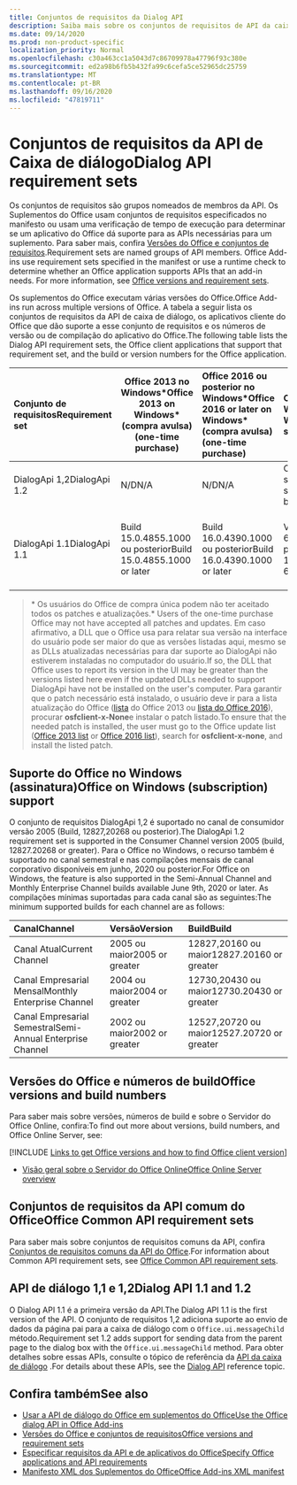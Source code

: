 ```yaml
---
title: Conjuntos de requisitos da Dialog API
description: Saiba mais sobre os conjuntos de requisitos de API da caixa de diálogo.
ms.date: 09/14/2020
ms.prod: non-product-specific
localization_priority: Normal
ms.openlocfilehash: c30a463cc1a5043d7c86709978a47796f93c380e
ms.sourcegitcommit: ed2a98b6fb5b432fa99c6cefa5ce52965dc25759
ms.translationtype: MT
ms.contentlocale: pt-BR
ms.lasthandoff: 09/16/2020
ms.locfileid: "47819711"
---
```

# <a name="dialog-api-requirement-sets"></a><span data-ttu-id="78a1d-103">Conjuntos de requisitos da API de Caixa de diálogo</span><span class="sxs-lookup"><span data-stu-id="78a1d-103">Dialog API requirement sets</span></span>

<span data-ttu-id="78a1d-p101">Os conjuntos de requisitos são grupos nomeados de membros da API. Os Suplementos do Office usam conjuntos de requisitos especificados no manifesto ou usam uma verificação de tempo de execução para determinar se um aplicativo do Office dá suporte para as APIs necessárias para um suplemento. Para saber mais, confira [Versões do Office e conjuntos de requisitos](../../develop/office-versions-and-requirement-sets.md).</span><span class="sxs-lookup"><span data-stu-id="78a1d-p101">Requirement sets are named groups of API members. Office Add-ins use requirement sets specified in the manifest or use a runtime check to determine whether an Office application supports APIs that an add-in needs. For more information, see [Office versions and requirement sets](../../develop/office-versions-and-requirement-sets.md).</span></span>

<span data-ttu-id="78a1d-107">Os suplementos do Office executam várias versões do Office.</span><span class="sxs-lookup"><span data-stu-id="78a1d-107">Office Add-ins run across multiple versions of Office.</span></span> <span data-ttu-id="78a1d-108">A tabela a seguir lista os conjuntos de requisitos da API de caixa de diálogo, os aplicativos cliente do Office que dão suporte a esse conjunto de requisitos e os números de versão ou de compilação do aplicativo do Office.</span><span class="sxs-lookup"><span data-stu-id="78a1d-108">The following table lists the Dialog API requirement sets, the Office client applications that support that requirement set, and the build or version numbers for the Office application.</span></span>

|  <span data-ttu-id="78a1d-109">Conjunto de requisitos</span><span class="sxs-lookup"><span data-stu-id="78a1d-109">Requirement set</span></span>  | <span data-ttu-id="78a1d-110">Office 2013 no Windows\*</span><span class="sxs-lookup"><span data-stu-id="78a1d-110">Office 2013 on Windows\*</span></span><br><span data-ttu-id="78a1d-111">(compra avulsa)</span><span class="sxs-lookup"><span data-stu-id="78a1d-111">(one-time purchase)</span></span> | <span data-ttu-id="78a1d-112">Office 2016 ou posterior no Windows\*</span><span class="sxs-lookup"><span data-stu-id="78a1d-112">Office 2016 or later on Windows\*</span></span><br><span data-ttu-id="78a1d-113">(compra avulsa)</span><span class="sxs-lookup"><span data-stu-id="78a1d-113">(one-time purchase)</span></span>   | <span data-ttu-id="78a1d-114">Office no Windows</span><span class="sxs-lookup"><span data-stu-id="78a1d-114">Office on Windows</span></span><br><span data-ttu-id="78a1d-115">scriçõe</span><span class="sxs-lookup"><span data-stu-id="78a1d-115">(subscription)</span></span> |  <span data-ttu-id="78a1d-116">Office no iPad</span><span class="sxs-lookup"><span data-stu-id="78a1d-116">Office on iPad</span></span><br><span data-ttu-id="78a1d-117">scriçõe</span><span class="sxs-lookup"><span data-stu-id="78a1d-117">(subscription)</span></span>  |  <span data-ttu-id="78a1d-118">Office no Mac</span><span class="sxs-lookup"><span data-stu-id="78a1d-118">Office on Mac</span></span><br><span data-ttu-id="78a1d-119">scriçõe</span><span class="sxs-lookup"><span data-stu-id="78a1d-119">(subscription)</span></span>  | <span data-ttu-id="78a1d-120">Office na Web</span><span class="sxs-lookup"><span data-stu-id="78a1d-120">Office on the web</span></span>  |  <span data-ttu-id="78a1d-121">Servidor do Office Online</span><span class="sxs-lookup"><span data-stu-id="78a1d-121">Office Online Server</span></span>  |
|:-----|-----|:-----|:-----|:-----|:-----|:-----|:-----|
| <span data-ttu-id="78a1d-122">DialogApi 1,2</span><span class="sxs-lookup"><span data-stu-id="78a1d-122">DialogApi 1.2</span></span>  | <span data-ttu-id="78a1d-123">N/D</span><span class="sxs-lookup"><span data-stu-id="78a1d-123">N/A</span></span> | <span data-ttu-id="78a1d-124">N/D</span><span class="sxs-lookup"><span data-stu-id="78a1d-124">N/A</span></span> | <span data-ttu-id="78a1d-125">Consulte suporte</span><span class="sxs-lookup"><span data-stu-id="78a1d-125">See support</span></span><br><span data-ttu-id="78a1d-126">seção abaixo</span><span class="sxs-lookup"><span data-stu-id="78a1d-126">section below</span></span> | <span data-ttu-id="78a1d-127">2,67 ou posterior</span><span class="sxs-lookup"><span data-stu-id="78a1d-127">2.67 or later</span></span> | <span data-ttu-id="78a1d-128">16,37 ou posterior</span><span class="sxs-lookup"><span data-stu-id="78a1d-128">16.37 or later</span></span> | <span data-ttu-id="78a1d-129">Junho de 2020</span><span class="sxs-lookup"><span data-stu-id="78a1d-129">June 2020</span></span> | <span data-ttu-id="78a1d-130">N/D</span><span class="sxs-lookup"><span data-stu-id="78a1d-130">N/A</span></span> |
| <span data-ttu-id="78a1d-131">DialogApi 1.1</span><span class="sxs-lookup"><span data-stu-id="78a1d-131">DialogApi 1.1</span></span>  | <span data-ttu-id="78a1d-132">Build 15.0.4855.1000 ou posterior</span><span class="sxs-lookup"><span data-stu-id="78a1d-132">Build 15.0.4855.1000 or later</span></span> | <span data-ttu-id="78a1d-133">Build 16.0.4390.1000 ou posterior</span><span class="sxs-lookup"><span data-stu-id="78a1d-133">Build 16.0.4390.1000 or later</span></span> | <span data-ttu-id="78a1d-134">Versão 1602 (build 6741.0000) ou posterior</span><span class="sxs-lookup"><span data-stu-id="78a1d-134">Version 1602 (Build 6741.0000) or later</span></span> | <span data-ttu-id="78a1d-135">1.22 ou posterior</span><span class="sxs-lookup"><span data-stu-id="78a1d-135">1.22 or later</span></span> | <span data-ttu-id="78a1d-136">15.20 ou posterior</span><span class="sxs-lookup"><span data-stu-id="78a1d-136">15.20 or later</span></span> | <span data-ttu-id="78a1d-137">Janeiro de 2017</span><span class="sxs-lookup"><span data-stu-id="78a1d-137">January 2017</span></span> | <span data-ttu-id="78a1d-138">Versão 1608 (build 7601.6800) ou posterior</span><span class="sxs-lookup"><span data-stu-id="78a1d-138">Version 1608 (Build 7601.6800) or later</span></span>|

><span data-ttu-id="78a1d-139">\* Os usuários do Office de compra única podem não ter aceitado todos os patches e atualizações.</span><span class="sxs-lookup"><span data-stu-id="78a1d-139">\* Users of the one-time purchase Office may not have accepted all patches and updates.</span></span> <span data-ttu-id="78a1d-140">Em caso afirmativo, a DLL que o Office usa para relatar sua versão na interface do usuário pode ser maior do que as versões listadas aqui, mesmo se as DLLs atualizadas necessárias para dar suporte ao DialogApi não estiverem instaladas no computador do usuário.</span><span class="sxs-lookup"><span data-stu-id="78a1d-140">If so, the DLL that Office uses to report its version in the UI may be greater than the versions listed here even if the updated DLLs needed to support DialogApi have not be installed on the user's computer.</span></span> <span data-ttu-id="78a1d-141">Para garantir que o patch necessário está instalado, o usuário deve ir para a lista atualização do Office ([lista](/officeupdates/msp-files-office-2013) do Office 2013 ou [lista do Office 2016](/officeupdates/msp-files-office-2016)), procurar **osfclient-x-None**e instalar o patch listado.</span><span class="sxs-lookup"><span data-stu-id="78a1d-141">To ensure that the needed patch is installed, the user must go to the Office update list ([Office 2013 list](/officeupdates/msp-files-office-2013) or [Office 2016 list](/officeupdates/msp-files-office-2016)), search for **osfclient-x-none**, and install the listed patch.</span></span>

## <a name="office-on-windows-subscription-support"></a><span data-ttu-id="78a1d-142">Suporte do Office no Windows (assinatura)</span><span class="sxs-lookup"><span data-stu-id="78a1d-142">Office on Windows (subscription) support</span></span>

<span data-ttu-id="78a1d-143">O conjunto de requisitos DialogApi 1,2 é suportado no canal de consumidor versão 2005 (Build, 12827,20268 ou posterior).</span><span class="sxs-lookup"><span data-stu-id="78a1d-143">The DialogApi 1.2 requirement set is supported in the Consumer Channel version 2005 (build, 12827.20268 or greater).</span></span> <span data-ttu-id="78a1d-144">Para o Office no Windows, o recurso também é suportado no canal semestral e nas compilações mensais de canal corporativo disponíveis em junho, 2020 ou posterior.</span><span class="sxs-lookup"><span data-stu-id="78a1d-144">For Office on Windows, the feature is also supported in the Semi-Annual Channel and Monthly Enterprise Channel builds available June 9th, 2020 or later.</span></span> <span data-ttu-id="78a1d-145">As compilações mínimas suportadas para cada canal são as seguintes:</span><span class="sxs-lookup"><span data-stu-id="78a1d-145">The minimum supported builds for each channel are as follows:</span></span>  

|<span data-ttu-id="78a1d-146">Canal</span><span class="sxs-lookup"><span data-stu-id="78a1d-146">Channel</span></span> | <span data-ttu-id="78a1d-147">Versão</span><span class="sxs-lookup"><span data-stu-id="78a1d-147">Version</span></span> | <span data-ttu-id="78a1d-148">Build</span><span class="sxs-lookup"><span data-stu-id="78a1d-148">Build</span></span>|
|:-----|:-----|:-----|
|<span data-ttu-id="78a1d-149">Canal Atual</span><span class="sxs-lookup"><span data-stu-id="78a1d-149">Current Channel</span></span> | <span data-ttu-id="78a1d-150">2005 ou maior</span><span class="sxs-lookup"><span data-stu-id="78a1d-150">2005 or greater</span></span> | <span data-ttu-id="78a1d-151">12827,20160 ou maior</span><span class="sxs-lookup"><span data-stu-id="78a1d-151">12827.20160 or greater</span></span>|
|<span data-ttu-id="78a1d-152">Canal Empresarial Mensal</span><span class="sxs-lookup"><span data-stu-id="78a1d-152">Monthly Enterprise Channel</span></span> | <span data-ttu-id="78a1d-153">2004 ou maior</span><span class="sxs-lookup"><span data-stu-id="78a1d-153">2004 or greater</span></span> | <span data-ttu-id="78a1d-154">12730,20430 ou maior</span><span class="sxs-lookup"><span data-stu-id="78a1d-154">12730.20430 or greater</span></span>|
|<span data-ttu-id="78a1d-155">Canal Empresarial Semestral</span><span class="sxs-lookup"><span data-stu-id="78a1d-155">Semi-Annual Enterprise Channel</span></span> | <span data-ttu-id="78a1d-156">2002 ou maior</span><span class="sxs-lookup"><span data-stu-id="78a1d-156">2002 or greater</span></span> | <span data-ttu-id="78a1d-157">12527,20720 ou maior</span><span class="sxs-lookup"><span data-stu-id="78a1d-157">12527.20720 or greater</span></span>|

## <a name="office-versions-and-build-numbers"></a><span data-ttu-id="78a1d-158">Versões do Office e números de build</span><span class="sxs-lookup"><span data-stu-id="78a1d-158">Office versions and build numbers</span></span>

<span data-ttu-id="78a1d-159">Para saber mais sobre versões, números de build e sobre o Servidor do Office Online, confira:</span><span class="sxs-lookup"><span data-stu-id="78a1d-159">To find out more about versions, build numbers, and Office Online Server, see:</span></span>

[!INCLUDE [Links to get Office versions and how to find Office client version](../../includes/links-get-office-versions-builds.md)]
- [<span data-ttu-id="78a1d-160">Visão geral sobre o Servidor do Office Online</span><span class="sxs-lookup"><span data-stu-id="78a1d-160">Office Online Server overview</span></span>](/officeonlineserver/office-online-server-overview)

## <a name="office-common-api-requirement-sets"></a><span data-ttu-id="78a1d-161">Conjuntos de requisitos da API comum do Office</span><span class="sxs-lookup"><span data-stu-id="78a1d-161">Office Common API requirement sets</span></span>

<span data-ttu-id="78a1d-162">Para saber mais sobre conjuntos de requisitos comuns da API, confira [Conjuntos de requisitos comuns da API do Office](office-add-in-requirement-sets.md).</span><span class="sxs-lookup"><span data-stu-id="78a1d-162">For information about Common API requirement sets, see [Office Common API requirement sets](office-add-in-requirement-sets.md).</span></span>

## <a name="dialog-api-11-and-12"></a><span data-ttu-id="78a1d-163">API de diálogo 1,1 e 1,2</span><span class="sxs-lookup"><span data-stu-id="78a1d-163">Dialog API 1.1 and 1.2</span></span>

<span data-ttu-id="78a1d-164">O Dialog API 1.1 é a primeira versão da API.</span><span class="sxs-lookup"><span data-stu-id="78a1d-164">The Dialog API 1.1 is the first version of the API.</span></span> <span data-ttu-id="78a1d-165">O conjunto de requisitos 1,2 adiciona suporte ao envio de dados da página pai para a caixa de diálogo com o `Office.ui.messageChild` método.</span><span class="sxs-lookup"><span data-stu-id="78a1d-165">Requirement set 1.2 adds support for sending data from the parent page to the dialog box with the `Office.ui.messageChild` method.</span></span> <span data-ttu-id="78a1d-166">Para obter detalhes sobre essas APIs, consulte o tópico de referência da [API da caixa de diálogo](/javascript/api/office/office.ui) .</span><span class="sxs-lookup"><span data-stu-id="78a1d-166">For details about these APIs, see the [Dialog API](/javascript/api/office/office.ui) reference topic.</span></span>

## <a name="see-also"></a><span data-ttu-id="78a1d-167">Confira também</span><span class="sxs-lookup"><span data-stu-id="78a1d-167">See also</span></span>

- [<span data-ttu-id="78a1d-168">Usar a API de diálogo do Office em suplementos do Office</span><span class="sxs-lookup"><span data-stu-id="78a1d-168">Use the Office dialog API in Office Add-ins</span></span>](../../develop/dialog-api-in-office-add-ins.md)
- [<span data-ttu-id="78a1d-169">Versões do Office e conjuntos de requisitos</span><span class="sxs-lookup"><span data-stu-id="78a1d-169">Office versions and requirement sets</span></span>](../../develop/office-versions-and-requirement-sets.md)
- [<span data-ttu-id="78a1d-170">Especificar requisitos da API e de aplicativos do Office</span><span class="sxs-lookup"><span data-stu-id="78a1d-170">Specify Office applications and API requirements</span></span>](../../develop/specify-office-hosts-and-api-requirements.md)
- [<span data-ttu-id="78a1d-171">Manifesto XML dos Suplementos do Office</span><span class="sxs-lookup"><span data-stu-id="78a1d-171">Office Add-ins XML manifest</span></span>](../../develop/add-in-manifests.md)
